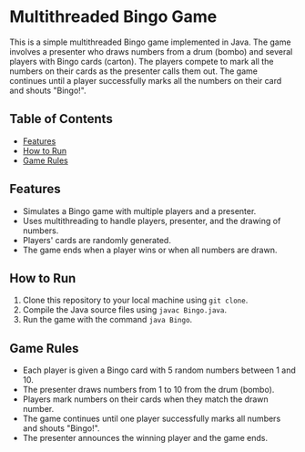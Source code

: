 # Multithreaded Bingo Game

This is a simple multithreaded Bingo game implemented in Java. The game involves a presenter who draws numbers from a drum (bombo) and several players with Bingo cards (carton). The players compete to mark all the numbers on their cards as the presenter calls them out. The game continues until a player successfully marks all the numbers on their card and shouts "Bingo!".

## Table of Contents
- [Features](#features)
- [How to Run](#how-to-run)
- [Game Rules](#game-rules)

## Features
- Simulates a Bingo game with multiple players and a presenter.
- Uses multithreading to handle players, presenter, and the drawing of numbers.
- Players' cards are randomly generated.
- The game ends when a player wins or when all numbers are drawn.

## How to Run
1. Clone this repository to your local machine using `git clone`.
2. Compile the Java source files using `javac Bingo.java`.
3. Run the game with the command `java Bingo`.

## Game Rules
- Each player is given a Bingo card with 5 random numbers between 1 and 10.
- The presenter draws numbers from 1 to 10 from the drum (bombo).
- Players mark numbers on their cards when they match the drawn number.
- The game continues until one player successfully marks all numbers and shouts "Bingo!".
- The presenter announces the winning player and the game ends.
